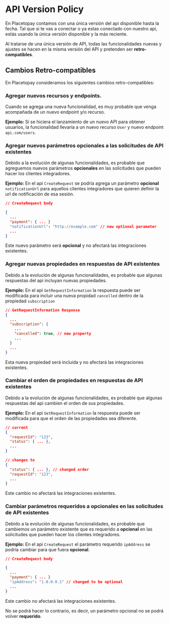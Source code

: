 # API Version Policy

En Placetopay contamos con una única versión del api disponible hasta la fecha. Tal que si te vas a conectar o ya estas conectado con nuestro api, estás usando la única versión disponible y la más reciente.

Al tratarse de una única versión de API, todas las funcionalidades nuevas y ajustes se hacen en la misma versión del API y pretenden ser **retro-compatibles**.

## Cambios Retro-compatibles

En Placetopay consideramos los siguientes cambios retro-compatibles:

### Agregar nuevos recursos y endpoints.

Cuando se agrega una nueva funcionalidad, es muy probable que venga acompañada de un nuevo endpoint y/o recurso.

**Ejemplo:** Si se hiciera el lanzamiento de un nuevo API para obtener usuarios, la funcionalidad llevaría a un nuevo recurso `User` y nuevo endpoint `api.com/users`.   

### Agregar nuevos parámetros opcionales a las solicitudes de API existentes

Debido a la evolución de algunas funcionalidades, es probable que agreguemos nuevos parámetros **opcionales** en las solicitudes que pueden hacer los clientes integradores.

**Ejemplo:** En el api `CreateRequest` se podría agrega un parámetro **opcional** `notificationUrl` para aquellos clientes integradores que quieren definir la url de notificación de esa sesión.

```json
// CreateRequest body

{
  ...
  "payment": { ... }
  "notificationUrl": "http://example.com" // new optional parameter
  ...
}
```

Este nuevo parámetro será **opcional** y no afectará las integraciones existentes.

### Agregar nuevas propiedades en respuestas de API existentes

Debido a la evolución de algunas funcionalidades, es probable que algunas respuestas del api incluyan nuevas propiedades.

**Ejemplo:** En el api `GetRequestInformation` la respuesta puede ser modificada para incluir una nueva propidad `cancelled` dentro de la propiedad `subscription`

```json
// GetRequestInformation Response
{
  ...
  "subscription": {
    ...
    "cancelled": true, // new property
    ...
  }
  ...
}
```

Esta nueva propiedad será incluida y no afectará las integraciones existentes.

### Cambiar el orden de propiedades en respuestas de API existentes

Debido a la evolución de algunas funcionalidades, es probable que algunas respuestas del api cambien el orden de sus propiedades.

**Ejemplo:** En el api `GetRequestInformation` la respuesta puede ser modificada para que el orden de las propiedades sea diferente.

```json
// current
{
  "requestId": "123",
  "status": { ... },
  ...
}

// changes to
{
  "status": { ... }, // changed order
  "requestId": "123",
  ...
}
```

Este cambio no afectará las integraciones existentes.

### Cambiar parámetros requeridos a opcionales en las solicitudes de API existentes

Debido a la evolución de algunas funcionalidades, es probable que cambiemos un parámetro existente que es requerido a **opcional** en las solicitudes que pueden hacer los clientes integradores.

**Ejemplo:** En el api `CreateRequest` el parámetro requerido `ipAddress` se podría cambiar para que fuera **opcional**.


```json
// CreateRequest body

{
  ...
  "payment": { ... }
  "ipAddress": "1.0.0.0.1" // changed to be optional
  ...
}
```

Este cambio no afectará las integraciones existentes.

No se podrá hacer lo contrario, es decir, un parámetro opcional no se podrá volver **requerido**.

